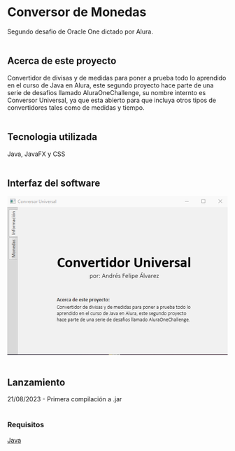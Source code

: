 # Conversor de Monedas
Segundo desafio de Oracle One dictado por Alura.
<br><br>

## Acerca de este proyecto
Convertidor de divisas y de medidas para poner a prueba todo lo aprendido en el curso de Java en Alura, este segundo proyecto hace parte de una serie de desafios llamado AluraOneChallenge, su nombre internto es Conversor Universal, ya que esta abierto para que incluya otros tipos de convertidores tales como de medidas y tiempo.
<br><br>

## Tecnologia utilizada
Java, JavaFX y CSS
<br>
<br>

## Interfaz del software
![Screenshot of a comment on a GitHub issue showing an image, added in the Markdown, of an Octocat smiling and raising a tentacle.](./cover.gif)
<br><br>

## Lanzamiento
21/08/2023 - Primera compilación a .jar
<br><br>

### Requisitos
[Java](https://www.java.com/en/download/)
